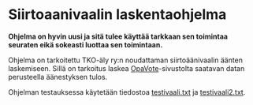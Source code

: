 # Siirtoaanivaalin laskentaohjelma

**Ohjelma on hyvin uusi ja sitä tulee käyttää tarkkaan sen toimintaa seuraten eikä sokeasti luottaa sen toimintaan.**

Ohjelma on tarkoitettu TKO-äly ry:n noudattaman siirtoäänivaalin äänten laskemiseen.
Sillä on tarkoitus laskea [OpaVote](https://www.opavote.com/)-sivustolta saatavan datan perusteella äänestyksen tulos.

Ohjelman testauksessa käytetään tiedostoa [testivaali.txt](https://github.com/mkkarl/Siirtoaanivaali/blob/main/testivaali.txt)
ja [testivaali2.txt](https://github.com/mkkarl/Siirtoaanivaali/blob/main/testivaali2.txt).
